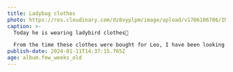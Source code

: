 ```yaml
---
title: Ladybug clothes
photo: https://res.cloudinary.com/dz8vyplpm/image/upload/v1706106786/IMG_8326_tngkne.jpg
caption: >-
  Today he is wearing ladybird clothes🐞

  From the time these clothes were bought for Leo, I have been looking forward to him wearing them! He's so cute.
publish-date: 2024-01-11T14:37:15.765Z
age: album.few_weeks_old
---
```

